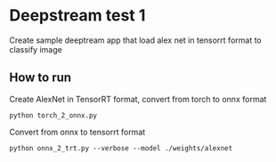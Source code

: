 # Deepstream test 1
Create sample deeptream app that load alex net in tensorrt format to classify image

## How to run

Create AlexNet in TensorRT format, convert from torch to onnx format
```
python torch_2_onnx.py
```

Convert from onnx to tensorrt format
```
python onnx_2_trt.py --verbose --model ./weights/alexnet
```